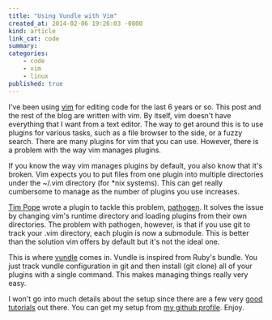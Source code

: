 ```yaml
---
title: "Using Vundle with Vim"
created_at: 2014-02-06 19:26:03 -0800
kind: article
link_cat: code
summary:
categories:
    - code
    - vim
    - linux
published: true
---
```


I've been using [vim][vim] for editing code for the last 6 years or so. This post and the rest of the blog are written with vim. By itself, vim doesn't have everything that I want from a text editor. The way to get around this is to use plugins for various tasks, such as a file browser to the side, or a fuzzy search. There are many plugins for vim that you can use. However, there is a problem with the way vim manages plugins.

If you know the way vim manages plugins by default, you also know that it's broken. Vim expects you to put files from one plugin into multiple directories under the ~/.vim directory (for *nix systems). This can get really cumbersome to manage as the number of plugins you use increases.

[Tim Pope][tpope] wrote a plugin to tackle this problem, [pathogen][pathogen]. It solves the issue by changing vim's runtime directory and loading plugins from their own directories. The problem with pathogen, however, is that if you use git to track your .vim directory, each plugin is now a submodule. This is better than the solution vim offers by default but it's not the ideal one.

<!-- more -->

This is where [vundle][vundle] comes in. Vundle is inspired from Ruby's bundle. You just track vundle configuration in git and then install (git clone) all of your plugins with a single command. This makes managing things really very easy.

I won't go into much details about the setup since there are a few very [good][vundle_1] [tutorials][vundle_2] out there. You can get my setup from [my github profile][adibis]. Enjoy.

[vim]: http://vim.org
[tpope]: https://github.com/tpope
[pathogen]: https://github.com/tpope/vim-pathogen
[vundle]: https://github.com/gmarik/Vundle.vim
[vundle_1]: http://rmitc.org/2013/04/modern-vim-plugin-management-pathogen-vs-vundle/
[vundle_2]: http://jameslaicreative.com/moving-up-upgrading-from-pathogen-to-vundle/
[adibis]: https://github.com/adibis/.vim
